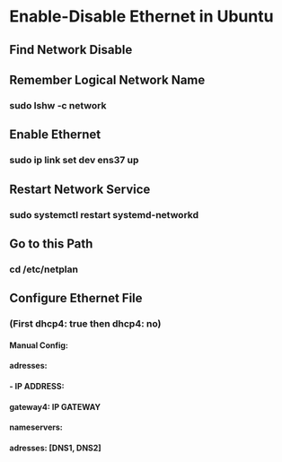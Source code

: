 # Enable-Disable Ethernet in Ubuntu

## Find Network Disable
## Remember Logical Network Name
### sudo lshw -c network

## Enable Ethernet
### sudo ip link set dev ens37 up

## Restart Network Service
### sudo systemctl restart systemd-networkd

## Go to this Path
### cd /etc/netplan

## Configure Ethernet File
### (First dhcp4: true then dhcp4: no)
#### Manual Config:
#### adresses:
####     - IP ADDRESS:
#### gateway4: IP GATEWAY
#### nameservers:
####     adresses: [DNS1, DNS2]  